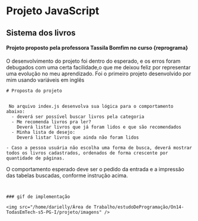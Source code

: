 # Projeto JavaScript

## Sistema dos livros

#### Projeto proposto pela professora Tassila Bomfim no curso {reprograma}

O desenvolvimento do projeto foi dentro do esperado, e os erros foram debugados
com uma certa facilidade,o que me deixou feliz por representar uma evolução no meu aprendizado.
Foi o primeiro projeto desenvolvido por mim usando variáveis em inglês

```
# Proposta do projeto


 No arquivo index.js desenvolva sua lógica para o comportamento abaixo:
  - deverá ser possível buscar livros pela categoria
  - Me recomenda livros pra ler?
    Deverá listar livros que já foram lidos e que são recomendados
  - Minha lista de desejo:
    Deverá listar livros que ainda não foram lidos

- Caso a pessoa usuária não escolha uma forma de busca, deverá mostrar todos os livros cadastrados, ordenados de forma crescente por quantidade de páginas.

```

O comportamento esperado deve ser o pedido da entrada e a impressão das tabelas buscadas, conforme instrução acima.

```


### gif de implementação

<img src="/home/darielly/Área de Trabalho/estudoDeProgramação/On14-TodasEmTech-s5-PG-I/projeto/imagens" />


